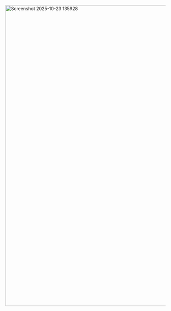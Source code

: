 <img width="1862" height="947" alt="Screenshot 2025-10-23 135928" src="https://github.com/user-attachments/assets/7657f0ca-85ec-477f-bd25-f74c1ae44d29" />
